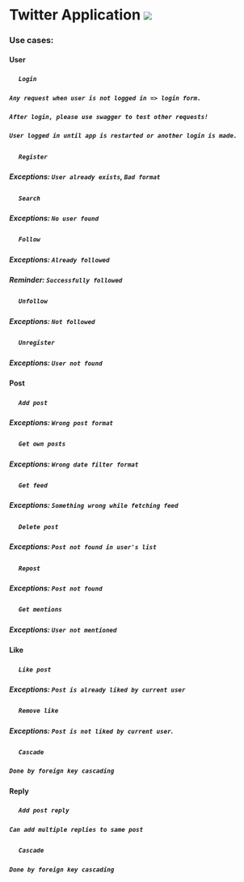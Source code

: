 # Twitter Application ![](https://us-central1-progress-markdown.cloudfunctions.net/progress/100)


### Use cases:


#### User

##### <img src="https://user-images.githubusercontent.com/41987455/158020467-fa54dd6e-8771-44f8-acce-f3a0a94c66c6.png" width="15" height="15"> `Login`
##### `Any request when user is not logged in => login form.`
##### `After login, please use swagger to test other requests!`
##### `User logged in until app is restarted or another login is made.`

##### <img src="https://user-images.githubusercontent.com/41987455/158020467-fa54dd6e-8771-44f8-acce-f3a0a94c66c6.png" width="15" height="15"> `Register`
##### Exceptions: `User already exists`, `Bad format`

##### <img src="https://user-images.githubusercontent.com/41987455/158020467-fa54dd6e-8771-44f8-acce-f3a0a94c66c6.png" width="15" height="15"> `Search`
##### Exceptions: `No user found`

##### <img src="https://user-images.githubusercontent.com/41987455/158020467-fa54dd6e-8771-44f8-acce-f3a0a94c66c6.png" width="15" height="15"> `Follow`
##### Exceptions: `Already followed`
##### Reminder: `Successfully followed`

##### <img src="https://user-images.githubusercontent.com/41987455/158020467-fa54dd6e-8771-44f8-acce-f3a0a94c66c6.png" width="15" height="15"> `Unfollow`
##### Exceptions: `Not followed`

##### <img src="https://user-images.githubusercontent.com/41987455/158020467-fa54dd6e-8771-44f8-acce-f3a0a94c66c6.png" width="15" height="15"> `Unregister`
##### Exceptions: `User not found`


#### Post

##### <img src="https://user-images.githubusercontent.com/41987455/158020467-fa54dd6e-8771-44f8-acce-f3a0a94c66c6.png" width="15" height="15"> `Add post`
##### Exceptions: `Wrong post format`

##### <img src="https://user-images.githubusercontent.com/41987455/158020467-fa54dd6e-8771-44f8-acce-f3a0a94c66c6.png" width="15" height="15"> `Get own posts`
##### Exceptions: `Wrong date filter format`

##### <img src="https://user-images.githubusercontent.com/41987455/158020467-fa54dd6e-8771-44f8-acce-f3a0a94c66c6.png" width="15" height="15"> `Get feed`
##### Exceptions: `Something wrong while fetching feed`

##### <img src="https://user-images.githubusercontent.com/41987455/158020467-fa54dd6e-8771-44f8-acce-f3a0a94c66c6.png" width="15" height="15"> `Delete post`
##### Exceptions: `Post not found in user's list`

##### <img src="https://user-images.githubusercontent.com/41987455/158020467-fa54dd6e-8771-44f8-acce-f3a0a94c66c6.png" width="15" height="15"> `Repost`
##### Exceptions: `Post not found`

##### <img src="https://user-images.githubusercontent.com/41987455/158020467-fa54dd6e-8771-44f8-acce-f3a0a94c66c6.png" width="15" height="15"> `Get mentions`
##### Exceptions: `User not mentioned`


#### Like

##### <img src="https://user-images.githubusercontent.com/41987455/158020467-fa54dd6e-8771-44f8-acce-f3a0a94c66c6.png" width="15" height="15"> `Like post`
##### Exceptions: `Post is already liked by current user`

##### <img src="https://user-images.githubusercontent.com/41987455/158020467-fa54dd6e-8771-44f8-acce-f3a0a94c66c6.png" width="15" height="15"> `Remove like`
##### Exceptions: `Post is not liked by current user`.

##### <img src="https://user-images.githubusercontent.com/41987455/158020467-fa54dd6e-8771-44f8-acce-f3a0a94c66c6.png" width="15" height="15"> `Cascade`
##### `Done by foreign key cascading`


#### Reply

##### <img src="https://user-images.githubusercontent.com/41987455/158020467-fa54dd6e-8771-44f8-acce-f3a0a94c66c6.png" width="15" height="15"> `Add post reply`
##### `Can add multiple replies to same post`

##### <img src="https://user-images.githubusercontent.com/41987455/158020467-fa54dd6e-8771-44f8-acce-f3a0a94c66c6.png" width="15" height="15"> `Cascade`
##### `Done by foreign key cascading`
